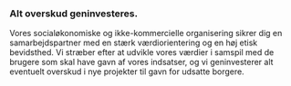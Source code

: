 ### Alt overskud geninvesteres.

Vores socialøkonomiske og ikke-kommercielle organisering sikrer dig en samarbejdspartner med en stærk værdiorientering og en høj etisk bevidsthed. Vi stræber efter at udvikle vores værdier i samspil med de brugere som skal have gavn af vores indsatser, og vi geninvesterer alt eventuelt overskud i nye projekter til gavn for udsatte borgere.